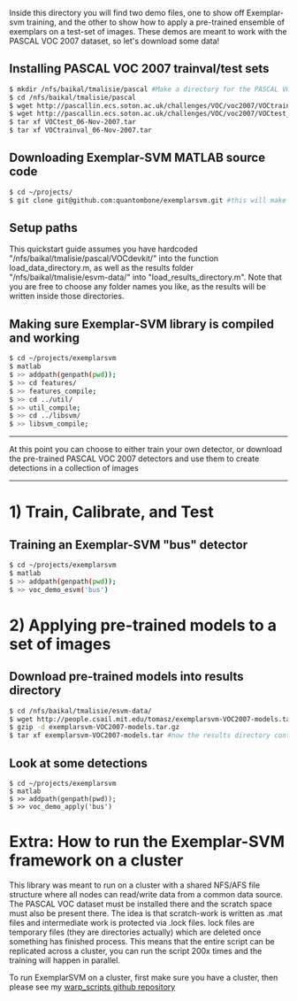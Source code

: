 Inside this directory you will find two demo files, one to show off Exemplar-svm training, and the other to show how to apply a pre-trained ensemble of exemplars on a test-set of images. These demos are meant to work with the PASCAL VOC 2007 dataset, so let's download some data!

## Installing PASCAL VOC 2007 trainval/test sets
``` sh
$ mkdir /nfs/baikal/tmalisie/pascal #Make a directory for the PASCAL VOC data
$ cd /nfs/baikal/tmalisie/pascal
$ wget http://pascallin.ecs.soton.ac.uk/challenges/VOC/voc2007/VOCtrainval_06-Nov-2007.tar
$ wget http://pascallin.ecs.soton.ac.uk/challenges/VOC/voc2007/VOCtest_06-Nov-2007.tar
$ tar xf VOCtest_06-Nov-2007.tar 
$ tar xf VOCtrainval_06-Nov-2007.tar 
``` 

## Downloading Exemplar-SVM MATLAB source code
``` sh
$ cd ~/projects/
$ git clone git@github.com:quantombone/exemplarsvm.git #this will make ~/projects/exemplarsvm the code directory
```

## Setup paths
This quickstart guide assumes you have hardcoded "/nfs/baikal/tmalisie/pascal/VOCdevkit/" into the function load_data_directory.m, as well as the results folder "/nfs/baikal/tmalisie/esvm-data/" into "load_results_directory.m".  Note that you are free to choose any folder names you like, as the results will be written inside those directories.

## Making sure Exemplar-SVM library is compiled and working
``` sh
$ cd ~/projects/exemplarsvm
$ matlab
$ >> addpath(genpath(pwd));
$ >> cd features/
$ >> features_compile;
$ >> cd ../util/
$ >> util_compile;
$ >> cd ../libsvm/
$ >> libsvm_compile;
```

---

At this point you can choose to either train your own detector, or download the pre-trained PASCAL VOC 2007 detectors and use them to create detections in a collection of images

---
# 1) Train, Calibrate, and Test 

## Training an Exemplar-SVM "bus" detector
``` sh
$ cd ~/projects/exemplarsvm
$ matlab
$ >> addpath(genpath(pwd));
$ >> voc_demo_esvm('bus')
```

# 2) Applying pre-trained models to a set of images

## Download pre-trained models into results directory
``` sh
$ cd /nfs/baikal/tmalisie/esvm-data/
$ wget http://people.csail.mit.edu/tomasz/exemplarsvm-VOC2007-models.tar.gz
$ gzip -d exemplarsvm-VOC2007-models.tar.gz
$ tar xf exemplarsvm-VOC2007-models.tar #now the results directory contains all 20 category PASCAL VOC 2007 models
```

## Look at some detections
```
$ cd ~/projects/exemplarsvm
$ matlab
$ >> addpath(genpath(pwd));
$ >> voc_demo_apply('bus')
```

# Extra: How to run the Exemplar-SVM framework on a cluster 

This library was meant to run on a cluster with a shared NFS/AFS file structure where all nodes can
read/write data from a common data source.  The PASCAL VOC dataset
must be installed there and the scratch space must also be present
there.  The idea is that scratch-work is written as .mat files and
intermediate work is protected via .lock files.  lock files are
temporary files (they are directories actually) which are deleted once
something has finished process.  This means that the entire script can
be replicated across a cluster, you can run the script 200x times and
the training will happen in parallel.


To run ExemplarSVM on a cluster, first make sure you have a cluster,
then please see my [warp_scripts github
repository](https://github.com/quantombone/warp_scripts)

